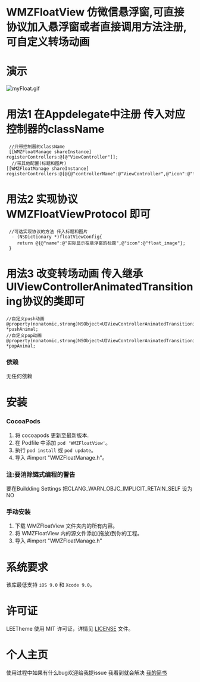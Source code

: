 # WMZFloatView 仿微信悬浮窗,可直接协议加入悬浮窗或者直接调用方法注册,可自定义转场动画

演示
==============

![myFloat.gif](https://upload-images.jianshu.io/upload_images/9163368-73715a61ad854639.gif?imageMogr2/auto-orient/strip)

用法1 在Appdelegate中注册  传入对应控制器的className
==============

     //只带控制器的className 
     [[WMZFloatManage shareInstance] registerControllers:@[@"ViewController"]];
      //带其他配置(标题和图片)
    [[WMZFloatManage shareInstance]    registerControllers:@[@{@"controllerName":@"ViewController",@"icon":@"float_circle_full"}]];

用法2 实现协议 WMZFloatViewProtocol 即可
==============

     //可选实现协议的方法 传入标题和图片
      - (NSDictionary *)floatViewConfig{
        return @{@"name":@"实际显示在悬浮窗的标题",@"icon":@"float_image"};
     }

用法3 改变转场动画 传入继承UIViewControllerAnimatedTransitioning协议的类即可
==============
    //自定义push动画
    @property(nonatomic,strong)NSObject<UIViewControllerAnimatedTransitioning> *pushAnimal;
    //自定义pop动画
    @property(nonatomic,strong)NSObject<UIViewControllerAnimatedTransitioning>  *popAnimal;

### 依赖
无任何依赖 

安装
==============

### CocoaPods
1. 将 cocoapods 更新至最新版本.
2. 在 Podfile 中添加 `pod 'WMZFloatView'`。
3. 执行 `pod install` 或 `pod update`。
4. 导入 #import "WMZFloatManage.h"。

### 注:要消除链式编程的警告 
要在Buildding Settings 把CLANG_WARN_OBJC_IMPLICIT_RETAIN_SELF 设为NO

### 手动安装

1. 下载 WMZFloatView 文件夹内的所有内容。
2. 将 WMZFloatView 内的源文件添加(拖放)到你的工程。
3. 导入 #import "WMZFloatManage.h"

系统要求
==============
该库最低支持 `iOS 9.0` 和 `Xcode 9.0`。


许可证
==============
LEETheme 使用 MIT 许可证，详情见 [LICENSE](LICENSE) 文件。


个人主页
==============
使用过程中如果有什么bug欢迎给我提issue 我看到就会解决
[我的简书](https://www.jianshu.com/p/9257bc9d33a2)

